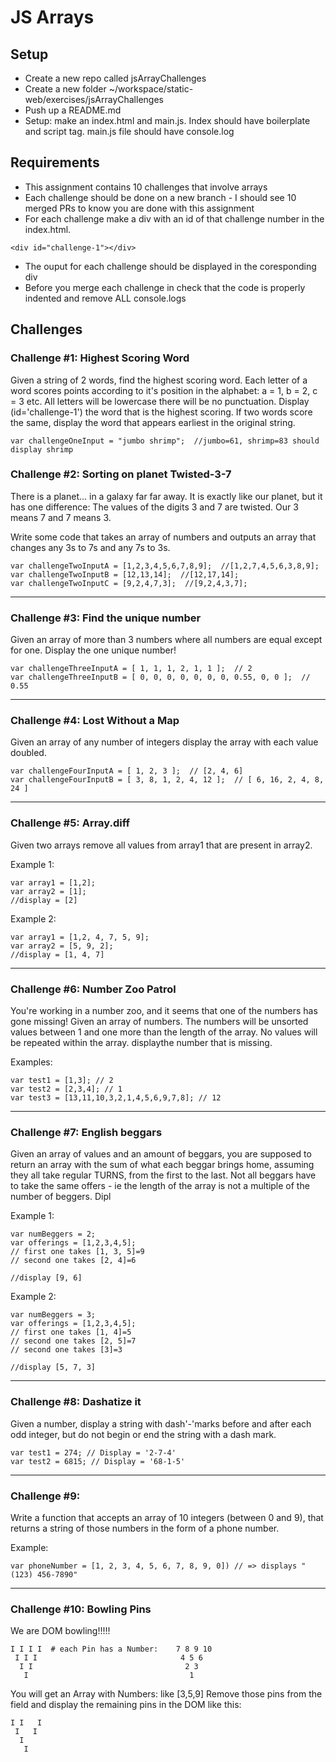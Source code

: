 # JS Arrays

## Setup
* Create a new repo called jsArrayChallenges
* Create a new folder ~/workspace/static-web/exercises/jsArrayChallenges
* Push up a README.md
* Setup:  make an index.html and main.js.  Index should have boilerplate and script tag.  main.js file should have console.log


## Requirements
* This assignment contains 10 challenges that involve arrays
* Each challenge should be done on a new branch - I should see 10 merged PRs to know you are done with this assignment
* For each challenge make a div with an id of that challenge number in the index.html.  
```
<div id="challenge-1"></div>
```
* The ouput for each challenge should be displayed in the coresponding div
* Before you merge each challenge in check that the code is properly indented and remove ALL console.logs

## Challenges

### Challenge #1: Highest Scoring Word
Given a string of 2 words, find the highest scoring word.  Each letter of a word scores points according to it's position in the alphabet: a = 1, b = 2, c = 3 etc. All letters will be lowercase there will be no punctuation.  Display (id='challenge-1') the word that is the highest scoring.  If two words score the same, display the word that appears earliest in the original string.

```
var challengeOneInput = "jumbo shrimp";  //jumbo=61, shrimp=83 should display shrimp
```

### Challenge #2: Sorting on planet Twisted-3-7

There is a planet... in a galaxy far far away. It is exactly like our planet, but it has one difference:  The values of the digits 3 and 7 are twisted. Our 3 means 7 and 7 means 3.

Write some code that takes an array of numbers and outputs an array that changes any 3s to 7s and any 7s to 3s.

```
var challengeTwoInputA = [1,2,3,4,5,6,7,8,9];  //[1,2,7,4,5,6,3,8,9];
var challengeTwoInputB = [12,13,14];  //[12,17,14];
var challengeTwoInputC = [9,2,4,7,3];  //[9,2,4,3,7];
```

<hr/>

### Challenge #3: Find the unique number
Given an array of more than 3 numbers where all numbers are equal except for one. Display the one unique number!
```
var challengeThreeInputA = [ 1, 1, 1, 2, 1, 1 ];  // 2
var challengeThreeInputB = [ 0, 0, 0, 0, 0, 0, 0, 0.55, 0, 0 ];  // 0.55
```

<hr/>

### Challenge #4: Lost Without a Map
Given an array of any number of integers display the array with each value doubled.
```
var challengeFourInputA = [ 1, 2, 3 ];  // [2, 4, 6]
var challengeFourInputB = [ 3, 8, 1, 2, 4, 12 ];  // [ 6, 16, 2, 4, 8, 24 ]
```

<hr/>

### Challenge #5: Array.diff
Given two arrays remove all values from array1 that are present in array2.

Example 1:
```
var array1 = [1,2];
var array2 = [1];
//display = [2]
```

Example 2:
```
var array1 = [1,2, 4, 7, 5, 9];
var array2 = [5, 9, 2];
//display = [1, 4, 7]
```

<hr/>

### Challenge #6: Number Zoo Patrol
You're working in a number zoo, and it seems that one of the numbers has gone missing!  Given an array of numbers. The numbers will be unsorted values between 1 and one more than the length of the array. No values will be repeated within the array. displaythe number that is missing.

Examples:
```
var test1 = [1,3]; // 2
var test2 = [2,3,4]; // 1
var test3 = [13,11,10,3,2,1,4,5,6,9,7,8]; // 12
```

<hr/>

### Challenge #7: English beggars
Given an array of values and an amount of beggars, you are supposed to return an array with the sum of what each beggar brings home, assuming they all take regular TURNS, from the first to the last. Not all beggars have to take the same offers - ie the length of the array is not a multiple of the number of beggers.  Dipl

Example 1:
```
var numBeggers = 2;
var offerings = [1,2,3,4,5];
// first one takes [1, 3, 5]=9
// second one takes [2, 4]=6

//display [9, 6]
```

Example 2:
```
var numBeggers = 3;
var offerings = [1,2,3,4,5];
// first one takes [1, 4]=5
// second one takes [2, 5]=7
// second one takes [3]=3

//display [5, 7, 3]
```

<hr/>

### Challenge #8: Dashatize it
Given a number, display a string with dash'-'marks before and after each odd integer, but do not begin or end the string with a dash mark.

```
var test1 = 274; // Display = '2-7-4'
var test2 = 6815; // Display = '68-1-5'
```

<hr/>

### Challenge #9: 
Write a function that accepts an array of 10 integers (between 0 and 9), that returns a string of those numbers in the form of a phone number.

Example:
```
var phoneNumber = [1, 2, 3, 4, 5, 6, 7, 8, 9, 0]) // => displays "(123) 456-7890"
```


<hr/>

### Challenge #10: Bowling Pins
We are DOM bowling!!!!!  

```
I I I I  # each Pin has a Number:    7 8 9 10
 I I I                                4 5 6
  I I                                  2 3
   I                                    1
```

You will get an Array with Numbers: like [3,5,9] Remove those pins from the field and display the remaining pins in the DOM like this:

```
I I   I
 I   I
  I
   I
```

